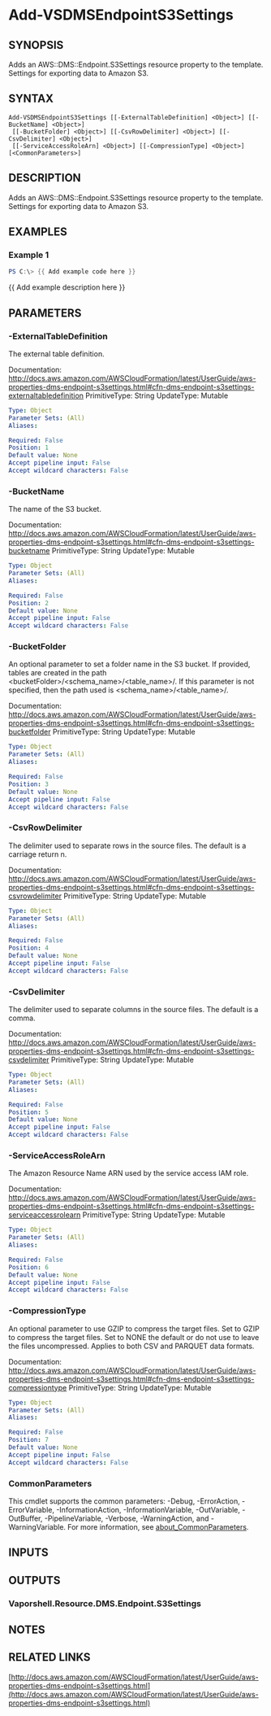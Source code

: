 # Add-VSDMSEndpointS3Settings

## SYNOPSIS
Adds an AWS::DMS::Endpoint.S3Settings resource property to the template.
Settings for exporting data to Amazon S3.

## SYNTAX

```
Add-VSDMSEndpointS3Settings [[-ExternalTableDefinition] <Object>] [[-BucketName] <Object>]
 [[-BucketFolder] <Object>] [[-CsvRowDelimiter] <Object>] [[-CsvDelimiter] <Object>]
 [[-ServiceAccessRoleArn] <Object>] [[-CompressionType] <Object>] [<CommonParameters>]
```

## DESCRIPTION
Adds an AWS::DMS::Endpoint.S3Settings resource property to the template.
Settings for exporting data to Amazon S3.

## EXAMPLES

### Example 1
```powershell
PS C:\> {{ Add example code here }}
```

{{ Add example description here }}

## PARAMETERS

### -ExternalTableDefinition
The external table definition.

Documentation: http://docs.aws.amazon.com/AWSCloudFormation/latest/UserGuide/aws-properties-dms-endpoint-s3settings.html#cfn-dms-endpoint-s3settings-externaltabledefinition
PrimitiveType: String
UpdateType: Mutable

```yaml
Type: Object
Parameter Sets: (All)
Aliases:

Required: False
Position: 1
Default value: None
Accept pipeline input: False
Accept wildcard characters: False
```

### -BucketName
The name of the S3 bucket.

Documentation: http://docs.aws.amazon.com/AWSCloudFormation/latest/UserGuide/aws-properties-dms-endpoint-s3settings.html#cfn-dms-endpoint-s3settings-bucketname
PrimitiveType: String
UpdateType: Mutable

```yaml
Type: Object
Parameter Sets: (All)
Aliases:

Required: False
Position: 2
Default value: None
Accept pipeline input: False
Accept wildcard characters: False
```

### -BucketFolder
An optional parameter to set a folder name in the S3 bucket.
If provided, tables are created in the path \<bucketFolder\>/\<schema_name\>/\<table_name\>/.
If this parameter is not specified, then the path used is \<schema_name\>/\<table_name\>/.

Documentation: http://docs.aws.amazon.com/AWSCloudFormation/latest/UserGuide/aws-properties-dms-endpoint-s3settings.html#cfn-dms-endpoint-s3settings-bucketfolder
PrimitiveType: String
UpdateType: Mutable

```yaml
Type: Object
Parameter Sets: (All)
Aliases:

Required: False
Position: 3
Default value: None
Accept pipeline input: False
Accept wildcard characters: False
```

### -CsvRowDelimiter
The delimiter used to separate rows in the source files.
The default is a carriage return n.

Documentation: http://docs.aws.amazon.com/AWSCloudFormation/latest/UserGuide/aws-properties-dms-endpoint-s3settings.html#cfn-dms-endpoint-s3settings-csvrowdelimiter
PrimitiveType: String
UpdateType: Mutable

```yaml
Type: Object
Parameter Sets: (All)
Aliases:

Required: False
Position: 4
Default value: None
Accept pipeline input: False
Accept wildcard characters: False
```

### -CsvDelimiter
The delimiter used to separate columns in the source files.
The default is a comma.

Documentation: http://docs.aws.amazon.com/AWSCloudFormation/latest/UserGuide/aws-properties-dms-endpoint-s3settings.html#cfn-dms-endpoint-s3settings-csvdelimiter
PrimitiveType: String
UpdateType: Mutable

```yaml
Type: Object
Parameter Sets: (All)
Aliases:

Required: False
Position: 5
Default value: None
Accept pipeline input: False
Accept wildcard characters: False
```

### -ServiceAccessRoleArn
The Amazon Resource Name ARN used by the service access IAM role.

Documentation: http://docs.aws.amazon.com/AWSCloudFormation/latest/UserGuide/aws-properties-dms-endpoint-s3settings.html#cfn-dms-endpoint-s3settings-serviceaccessrolearn
PrimitiveType: String
UpdateType: Mutable

```yaml
Type: Object
Parameter Sets: (All)
Aliases:

Required: False
Position: 6
Default value: None
Accept pipeline input: False
Accept wildcard characters: False
```

### -CompressionType
An optional parameter to use GZIP to compress the target files.
Set to GZIP to compress the target files.
Set to NONE the default or do not use to leave the files uncompressed.
Applies to both CSV and PARQUET data formats.

Documentation: http://docs.aws.amazon.com/AWSCloudFormation/latest/UserGuide/aws-properties-dms-endpoint-s3settings.html#cfn-dms-endpoint-s3settings-compressiontype
PrimitiveType: String
UpdateType: Mutable

```yaml
Type: Object
Parameter Sets: (All)
Aliases:

Required: False
Position: 7
Default value: None
Accept pipeline input: False
Accept wildcard characters: False
```

### CommonParameters
This cmdlet supports the common parameters: -Debug, -ErrorAction, -ErrorVariable, -InformationAction, -InformationVariable, -OutVariable, -OutBuffer, -PipelineVariable, -Verbose, -WarningAction, and -WarningVariable. For more information, see [about_CommonParameters](http://go.microsoft.com/fwlink/?LinkID=113216).

## INPUTS

## OUTPUTS

### Vaporshell.Resource.DMS.Endpoint.S3Settings
## NOTES

## RELATED LINKS

[http://docs.aws.amazon.com/AWSCloudFormation/latest/UserGuide/aws-properties-dms-endpoint-s3settings.html](http://docs.aws.amazon.com/AWSCloudFormation/latest/UserGuide/aws-properties-dms-endpoint-s3settings.html)

